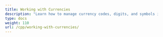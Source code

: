 ```yaml
---
title: Working with Currencies
description: "Learn how to manage currency codes, digits, and symbols in Microsoft Project (MPP/XML) files using Aspose.Tasks for C++."
type: docs
weight: 110
url: /cpp/working-with-currencies/
---
```

